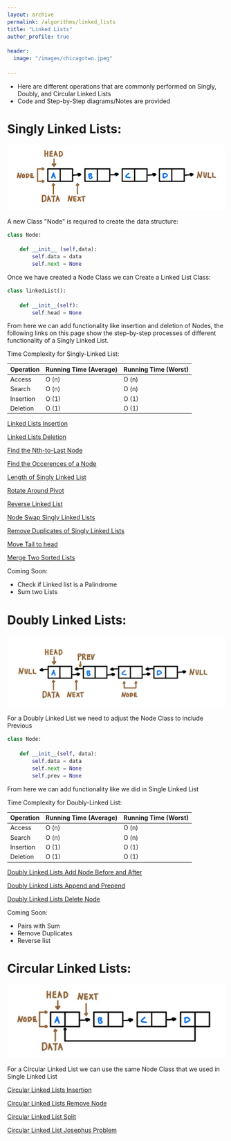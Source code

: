 ```yaml
---
layout: archive
permalink: /algorithms/linked_lists
title: "Linked Lists"
author_profile: true

header:
  image: "/images/chicagotwo.jpeg"
  
---
```



- Here are different operations that are commonly performed on Singly, Doubly, and Circular Linked Lists
- Code and Step-by-Step diagrams/Notes are provided


# Singly Linked Lists:

![inserting an Image](/images/Linked_Lists/home/single_node.jpg)

A new Class "Node" is required to create the data structure:

```python
class Node:

    def __init__ (self,data):
        self.data = data
        self.next = None

```
Once we have created a Node Class we can Create a Linked List Class:

```python
class linkedList():

    def __init__(self):
        self.head = None
```
From here we can add functionality like insertion and deletion of Nodes, the following links on this page show the step-by-step processes of different functionality of a Singly Linked List.


Time Complexity for Singly-Linked List:

| Operation | Running Time (Average) | Running Time (Worst) |
|-----------|------------------------|----------------------|
| Access    | O (n)                  | O (n)                |
| Search    | O (n)                  | O (n)                |
| Insertion | O (1)                  | O (1)                |
| Deletion  | O (1)                  | O (1)                |

[Linked Lists Insertion](https://devintheengineer.com/algorithms/linked_lists/linked_list_insertion)


[Linked Lists Deletion](https://devintheengineer.com/algorithms/linked_lists/linked_list_deletion)


[Find the Nth-to-Last Node](https://devintheengineer.com/algorithms/linked_lists/linked_list_nth)


[Find the Occerences of a Node](https://devintheengineer.com/algorithms/linked_lists/occurences)

[Length of Singly Linked List](https://devintheengineer.com/algorithms/linked_lists/length)

[Rotate Around Pivot](https://devintheengineer.com/algorithms/linked_lists/rotate)


[Reverse Linked List](https://devintheengineer.com/algorithms/linked_lists/reverse)


[Node Swap Singly Linked Lists](https://devintheengineer.com/algorithms/linked_lists/Node_Swap)


[Remove Duplicates of Singly Linked Lists](https://devintheengineer.com/algorithms/linked_lists/duplicates)

[Move Tail to head](https://devintheengineer.com/algorithms/linked_lists/tail_head)

[Merge Two Sorted Lists](https://devintheengineer.com/algorithms/linked_lists/single_merge)

Coming Soon:
- Check if Linked list is a Palindrome
- Sum two Lists


# Doubly Linked Lists:

![inserting an Image](/images/Linked_Lists/home/double.jpg)

For a Doubly Linked List we need to adjust the Node Class to include Previous

```python
class Node:

    def __init__(self, data):
        self.data = data 
        self.next = None
        self.prev = None
```
From here we can add functionality like we did in Single Linked List


Time Complexity for Doubly-Linked List:

| Operation | Running Time (Average) | Running Time (Worst) |
|-----------|------------------------|----------------------|
| Access    | O (n)                  | O (n)                |
| Search    | O (n)                  | O (n)                |
| Insertion | O (1)                  | O (1)                |
| Deletion  | O (1)                  | O (1)                |


[Doubly Linked Lists Add Node Before and After](https://devintheengineer.com/algorithms/linked_lists/double_add)

[Doubly Linked Lists Append and Prepend](https://devintheengineer.com/algorithms/linked_lists/double_append)

[Doubly Linked Lists Delete Node](https://devintheengineer.com/algorithms/linked_lists/double_delete)

Coming Soon:
 - Pairs with Sum
 - Remove Duplicates
 - Reverse list
 

# Circular Linked Lists:

![inserting an Image](/images/Linked_Lists/home/circle.jpg)

For a Circular Linked List we can use the same Node Class that we used in Single Linked List


[Circular Linked Lists Insertion](https://devintheengineer.com/algorithms/linked_lists/circular_linked_list_insertion)

[Circular Linked Lists Remove Node](https://devintheengineer.com/algorithms/linked_lists/circular_remove)

[Circular Linked List Split](https://devintheengineer.com/algorithms/linked_lists/linked_split)

[Circular Linked List Josephus Problem](https://devintheengineer.com/algorithms/linked_lists/circular_jos)


